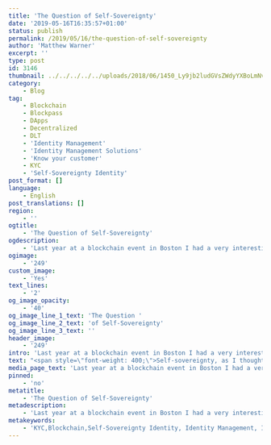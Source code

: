 ```yaml
---
title: 'The Question of Self-Sovereignty'
date: '2019-05-16T16:35:57+01:00'
status: publish
permalink: /2019/05/16/the-question-of-self-sovereignty
author: 'Matthew Warner'
excerpt: ''
type: post
id: 3146
thumbnail: ../../../../../uploads/2018/06/1450_Ly9jb2ludGVsZWdyYXBoLmNvbS9zdG9yYWdlL3VwbG9hZHMvdmlldy9iNTU0YjNjZDFhYTA2NjZjZjhjNmE2NTk1YmY0YTgwNC5qcGc-150x150.jpg
category:
    - Blog
tag:
    - Blockchain
    - Blockpass
    - DApps
    - Decentralized
    - DLT
    - 'Identity Management'
    - 'Identity Management Solutions'
    - 'Know your customer'
    - KYC
    - 'Self-Sovereignty Identity'
post_format: []
language:
    - English
post_translations: []
region:
    - ''
ogtitle:
    - 'The Question of Self-Sovereignty'
ogdescription:
    - 'Last year at a blockchain event in Boston I had a very interesting conversation around the topic of self-sovereignty. The discussion in question took place with a man who had a passion for etymology and challenged my view of what it meant to have a self-sovereign identity. '
ogimage:
    - '249'
custom_image:
    - 'Yes'
text_lines:
    - '2'
og_image_opacity:
    - '40'
og_image_line_1_text: 'The Question '
og_image_line_2_text: 'of Self-Sovereignty'
og_image_line_3_text: ''
header_image:
    - '249'
intro: 'Last year at a blockchain event in Boston I had a very interesting conversation around the topic of self-sovereignty. The discussion in question took place with a man who had a passion for etymology and challenged my view of what it meant to have a self-sovereign identity. '
text: "<span style=\"font-weight: 400;\">Self-sovereignty, as I thought about it and understood it, was the ability of a person to take control of their own data, and to avoid sharing details about it if they wished. Why should a person have to know my date of birth to know that I am over 18? In a world where this kind of information is shown on social media - or at least messages wishing you a happy birthday may make it obvious - it may seem churlish to take issue with this. However,it should be taken into account that social media usually has privacy settings and, whilst a few friends-of-friends or third-hand acquaintances can find out when you were born, this is different to having to show your date of birth at - for example - a bar.</span>\r\n\r\n<span style=\"font-weight: 400;\">Taken in context, this requirement to share personal information also has wider implications. Going to a bar and showing a driving license or passport doesn’t just show your date of birth to prove your age - it also shows details such as your address, your nationality or your passport number. Even simply divulging your date of birth can be risky as it is a significant contribution to a bad actor being able to commit credit card fraud or identity theft. The potential of this situation to arise might not be a huge deal for some people but for others it will be, and the point is that there is no </span><i><span style=\"font-weight: 400;\">reason</span></i><span style=\"font-weight: 400;\"> for another person to see that level of personal information - so why should they?</span>\r\n\r\n<span style=\"font-weight: 400;\">Back in Boston, my acquaintance saw self-sovereignty on a whole other level. His view was that a person - any person - should have their identity based on what is inherent to them - an identity potentially based on biometrics and other parameters - rather than being issued documentation by a government. That is not to say that this alternative would not have its own dangers - the potential fraud that could be carried out when a person’s biometric data has been compromised could be the topic of a whole other discussion. Regardless, any identity that had to be granted by an outside authority, he argued, was not self-sovereign. It may seem like an anarchist ideal, but was it wrong? Someone needs to issue a birth certificate,a passport or a driving license, but does it have to be the government? </span>\r\n\r\n<span style=\"font-weight: 400;\">There are many potential arguments to be made about the reliability, efficiency or trustworthiness of governments and, by extension, government issued identity, but the fact remains that, however identity is bestowed:</span>\r\n<ul>\r\n \t<li style=\"font-weight: 400;\"><span style=\"font-weight: 400;\">The process needs to be funded.</span></li>\r\n \t<li style=\"font-weight: 400;\"><span style=\"font-weight: 400;\">The end result has to be trusted.</span></li>\r\n \t<li style=\"font-weight: 400;\"><span style=\"font-weight: 400;\">The end result has to be accepted by regulators.</span></li>\r\n</ul>\r\n<span style=\"font-weight: 400;\">Given these parameters, there may be a role that blockchain could play in the question of trustworthiness, but regulation and funding may be more of an issue. To be open to anyone, the identity would have to be free, which means that it would have to be a charitable or philanthropic venture. Moreover, only after the solution was created and tested could regulators approve it. Whilst a fantastic goal, this version of self-sovereign identity would seem to be a long way off, if it is even possible at all. </span>\r\n\r\n<span style=\"font-weight: 400;\">It would be easy to finish the discussion there; this goal is not even on the horizon so why bother to consider it? However, the point raised does highlight another important issue - namely the lack of identity documentation that still affects millions of people around the world. This issue was one we raised in an excellent article by David Langellotti - ‘</span><a href=\"https://www.blockpass.org/2019/02/28/what-does-your-identity-mean-to-you/\"><span style=\"font-weight: 400;\">What\_ Does Your Identity mean to You?</span></a><span style=\"font-weight: 400;\">’ - which details the obstacles and problems that can arise when a person doesn’t have access to identity verification. </span>\r\n\r\n<span style=\"font-weight: 400;\">What is really needed is the ability of anyone, anywhere, to be able to establish and control their own identity so they participate in anything from finance to housing to travel. Identity and regulatory compliance are necessary to ensure safe and secure interactions between people, and lacking an identity will hold people back when they are not able to interact with regulated environments. This lack of identity is what Blockpass is tackling with the Blockpass Mobile App. Moving away from a state-issued, state-controlled identity to an inherent identity could be the future, and arguably the highest goal, but it’s not just a tech question - it’s also a social, political and regulatory question that will be long in the answering. For now, maybe a Blockpass ID can suffice. </span>"
media_page_text: 'Last year at a blockchain event in Boston I had a very interesting conversation around the topic of self-sovereignty. The discussion in question took place with a man who had a passion for etymology and challenged my view of what it meant to have a self-sovereign identity. '
pinned:
    - 'no'
metatitle:
    - 'The Question of Self-Sovereignty'
metadescription:
    - 'Last year at a blockchain event in Boston I had a very interesting conversation around the topic of self-sovereignty. The discussion in question took place with a man who had a passion for etymology and challenged my view of what it meant to have a self-sovereign identity. '
metakeywords:
    - 'KYC,Blockchain,Self-Sovereignty Identity, Identity Management, Identity Management Solutions, Know your customer, Blockpass, DLT, Dapps, Decentralized '
---
```

<!DOCTYPE html PUBLIC "-//W3C//DTD HTML 4.0 Transitional//EN" "http://www.w3.org/TR/REC-html40/loose.dtd">
<?xml encoding="UTF-8">
